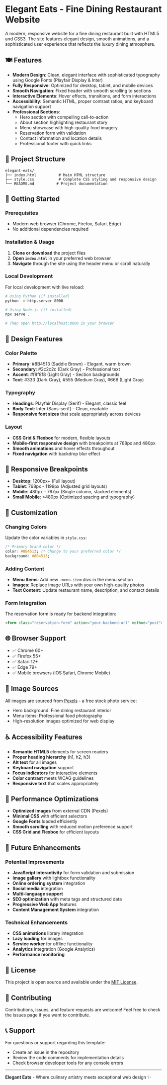 # Elegant Eats - Fine Dining Restaurant Website

A modern, responsive website for a fine dining restaurant built with HTML5 and CSS3. The site features elegant design, smooth animations, and a sophisticated user experience that reflects the luxury dining atmosphere.

## 🍽️ Features

- **Modern Design**: Clean, elegant interface with sophisticated typography using Google Fonts (Playfair Display & Inter)
- **Fully Responsive**: Optimized for desktop, tablet, and mobile devices
- **Smooth Navigation**: Fixed header with smooth scrolling to sections
- **Interactive Elements**: Hover effects, transitions, and form interactions
- **Accessibility**: Semantic HTML, proper contrast ratios, and keyboard navigation support
- **Professional Sections**:
  - Hero section with compelling call-to-action
  - About section highlighting restaurant story
  - Menu showcase with high-quality food imagery
  - Reservation form with validation
  - Contact information and location details
  - Professional footer with quick links

## 📁 Project Structure

```
elegant-eats/
├── index.html          # Main HTML structure
├── style.css           # Complete CSS styling and responsive design
└── README.md          # Project documentation
```

## 🚀 Getting Started

### Prerequisites
- Modern web browser (Chrome, Firefox, Safari, Edge)
- No additional dependencies required

### Installation & Usage

1. **Clone or download** the project files
2. **Open `index.html`** in your preferred web browser
3. **Navigate** through the site using the header menu or scroll naturally

### Local Development
For local development with live reload:
```bash
# Using Python (if installed)
python -m http.server 8000

# Using Node.js (if installed)
npx serve .

# Then open http://localhost:8000 in your browser
```

## 🎨 Design Features

### Color Palette
- **Primary**: #8B4513 (Saddle Brown) - Elegant, warm brown
- **Secondary**: #2c2c2c (Dark Gray) - Professional text
- **Accent**: #f8f8f8 (Light Gray) - Section backgrounds
- **Text**: #333 (Dark Gray), #555 (Medium Gray), #666 (Light Gray)

### Typography
- **Headings**: Playfair Display (Serif) - Elegant, classic feel
- **Body Text**: Inter (Sans-serif) - Clean, readable
- **Responsive font sizes** that scale appropriately across devices

### Layout
- **CSS Grid & Flexbox** for modern, flexible layouts
- **Mobile-first responsive design** with breakpoints at 768px and 480px
- **Smooth animations** and hover effects throughout
- **Fixed navigation** with backdrop blur effect

## 📱 Responsive Breakpoints

- **Desktop**: 1200px+ (Full layout)
- **Tablet**: 768px - 1199px (Adjusted grid layouts)
- **Mobile**: 480px - 767px (Single column, stacked elements)
- **Small Mobile**: <480px (Optimized spacing and typography)

## 🔧 Customization

### Changing Colors
Update the color variables in `style.css`:
```css
/* Primary brand color */
color: #8B4513; /* Change to your preferred color */
background: #8B4513;
```

### Adding Content
- **Menu Items**: Add new `.menu-item` divs in the menu section
- **Images**: Replace image URLs with your own high-quality photos
- **Text Content**: Update restaurant name, description, and contact details

### Form Integration
The reservation form is ready for backend integration:
```html
<form class="reservation-form" action="your-backend-url" method="post">
```

## 🌐 Browser Support

- ✅ Chrome 60+
- ✅ Firefox 55+
- ✅ Safari 12+
- ✅ Edge 79+
- ✅ Mobile browsers (iOS Safari, Chrome Mobile)

## 📸 Image Sources

All images are sourced from [Pexels](https://pexels.com) - a free stock photo service:
- Hero background: Fine dining restaurant interior
- Menu items: Professional food photography
- High-resolution images optimized for web display

## ♿ Accessibility Features

- **Semantic HTML5** elements for screen readers
- **Proper heading hierarchy** (h1, h2, h3)
- **Alt text** for all images
- **Keyboard navigation** support
- **Focus indicators** for interactive elements
- **Color contrast** meets WCAG guidelines
- **Responsive text** that scales appropriately

## 🚀 Performance Optimizations

- **Optimized images** from external CDN (Pexels)
- **Minimal CSS** with efficient selectors
- **Google Fonts** loaded efficiently
- **Smooth scrolling** with reduced motion preference support
- **CSS Grid and Flexbox** for efficient layouts

## 🔮 Future Enhancements

### Potential Improvements
- **JavaScript interactivity** for form validation and submission
- **Image gallery** with lightbox functionality
- **Online ordering system** integration
- **Social media** integration
- **Multi-language support**
- **SEO optimization** with meta tags and structured data
- **Progressive Web App** features
- **Content Management System** integration

### Technical Enhancements
- **CSS animations** library integration
- **Lazy loading** for images
- **Service worker** for offline functionality
- **Analytics** integration (Google Analytics)
- **Performance monitoring**

## 📄 License

This project is open source and available under the [MIT License](https://opensource.org/licenses/MIT).

## 🤝 Contributing

Contributions, issues, and feature requests are welcome! Feel free to check the issues page if you want to contribute.

## 📞 Support

For questions or support regarding this template:
- Create an issue in the repository
- Review the code comments for implementation details
- Check browser developer tools for any console errors

---

**Elegant Eats** - Where culinary artistry meets exceptional web design ✨
